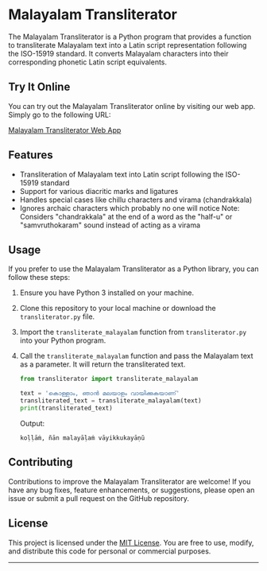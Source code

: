 
# Malayalam Transliterator

The Malayalam Transliterator is a Python program that provides a function to transliterate Malayalam text into a Latin script representation following the ISO-15919 standard. It converts Malayalam characters into their corresponding phonetic Latin script equivalents.

## Try It Online

You can try out the Malayalam Transliterator online by visiting our web app. Simply go to the following URL:

[Malayalam Transliterator Web App](web_app_url_here)

## Features

- Transliteration of Malayalam text into Latin script following the ISO-15919 standard
- Support for various diacritic marks and ligatures
- Handles special cases like chillu characters and virama (chandrakkala)
- Ignores archaic characters which probably no one will notice
Note: Considers "chandrakkala" at the end of a word as the "half-u" or "samvruthokaram" sound instead of acting as a virama

## Usage

If you prefer to use the Malayalam Transliterator as a Python library, you can follow these steps:

1. Ensure you have Python 3 installed on your machine.

2. Clone this repository to your local machine or download the `transliterator.py` file.

3. Import the `transliterate_malayalam` function from `transliterator.py` into your Python program.

4. Call the `transliterate_malayalam` function and pass the Malayalam text as a parameter. It will return the transliterated text.

   ```python
   from transliterator import transliterate_malayalam

   text = 'കൊള്ളാം, ഞാൻ മലയാളം വായിക്കുകയാണ്'
   transliterated_text = transliterate_malayalam(text)
   print(transliterated_text)
   ```

   Output:
   ```
   koḷḷāṁ, ñān malayāḷaṁ vāyikkukayāṇŭ
   ```

## Contributing

Contributions to improve the Malayalam Transliterator are welcome! If you have any bug fixes, feature enhancements, or suggestions, please open an issue or submit a pull request on the GitHub repository.

## License

This project is licensed under the [MIT License](LICENSE). You are free to use, modify, and distribute this code for personal or commercial purposes.

---